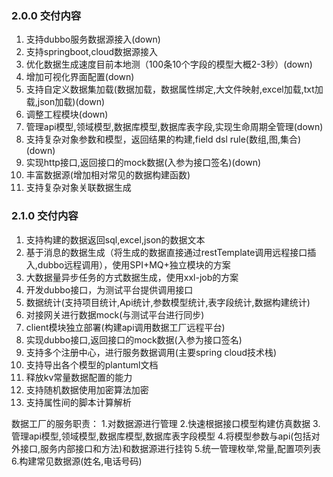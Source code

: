 ### 2.0.0 交付内容
1. 支持dubbo服务数据源接入(down)
2. 支持springboot,cloud数据源接入
3. 优化数据生成速度目前本地测（100条10个字段的模型大概2-3秒）(down)
4. 增加可视化界面配置(down)
5. 支持自定义数据集加载(数据加载，数据属性绑定,大文件映射,excel加载,txt加载,json加载)(down)
6. 调整工程模块(down)
7. 管理api模型,领域模型,数据库模型,数据库表字段,实现生命周期全管理(down)
8. 支持复杂对象参数和模型，返回结果的构建,field dsl rule(数组,图,集合)(down)
9. 实现http接口,返回接口的mock数据(入参为接口签名)(down)
10. 丰富数据源(增加相对常见的数据构建函数)
11. 支持复杂对象关联数据生成

### 2.1.0 交付内容
1. 支持构建的数据返回sql,excel,json的数据文本
2. 基于消息的数据生成（将生成的数据直接通过restTemplate调用远程接口插入,dubbo远程调用），使用SPI+MQ+独立模块的方案
3. 大数据量异步任务的方式数据生成，使用xxl-job的方案
4. 开发dubbo接口，为测试平台提供调用接口
5. 数据统计(支持项目统计,Api统计,参数模型统计,表字段统计,数据构建统计)
6. 对接网关进行数据mock(与测试平台进行同步)
7. client模块独立部署(构建api调用数据工厂远程平台)
8. 实现dubbo接口,返回接口的mock数据(入参为接口签名)
9. 支持多个注册中心，进行服务数据调用(主要spring cloud技术栈)
10. 支持导出各个模型的plantuml文档
11. 释放kv常量数据配置的能力
12. 支持随机数据使用加密算法加密
13. 支持属性间的脚本计算解析

数据工厂的服务职责：
1.对数据源进行管理
2.快速根据接口模型构建仿真数据
3.管理api模型,领域模型,数据库模型,数据库表字段模型
4.将模型参数与api(包括对外接口,服务内部接口和方法)和数据源进行挂钩
5.统一管理枚举,常量,配置项列表
6.构建常见数据源(姓名,电话号码)

